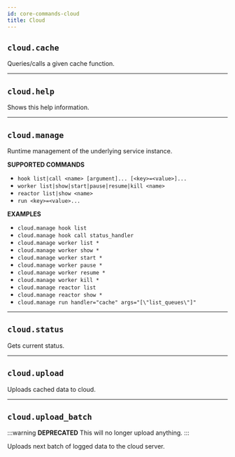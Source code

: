 ```yaml
---
id: core-commands-cloud
title: Cloud
---
```


## `cloud.cache`

Queries/calls a given cache function.


----
## `cloud.help`

Shows this help information.


----
## `cloud.manage`

Runtime management of the underlying service instance.


**SUPPORTED COMMANDS**

  - `hook list|call <name> [argument]... [<key>=<value>]...`
  - `worker list|show|start|pause|resume|kill <name>`
  - `reactor list|show <name>`
  - `run <key>=<value>...`


**EXAMPLES**

  - `cloud.manage hook list`
  - `cloud.manage hook call status_handler`
  - `cloud.manage worker list *`
  - `cloud.manage worker show *`
  - `cloud.manage worker start *`
  - `cloud.manage worker pause *`
  - `cloud.manage worker resume *`
  - `cloud.manage worker kill *`
  - `cloud.manage reactor list`
  - `cloud.manage reactor show *`
  - `cloud.manage run handler="cache" args="[\"list_queues\"]"`


----
## `cloud.status`

Gets current status.


----
## `cloud.upload`

Uploads cached data to cloud.


----
## `cloud.upload_batch`

:::warning
**DEPRECATED**
This will no longer upload anything.
:::

Uploads next batch of logged data to the cloud server.
